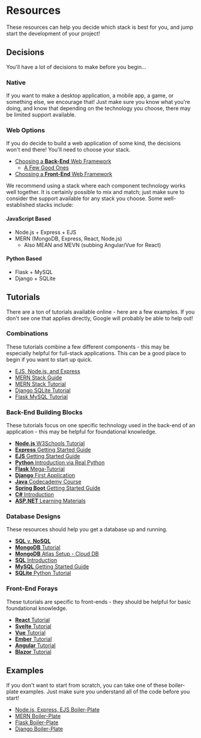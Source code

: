 # Resources
These resources can help you decide which stack is best for you, and jump start the development of your project!

## Decisions
You'll have a lot of decisions to make before you begin...

### Native
If you want to make a desktop application, a mobile app, a game, or something else, we encourage that! Just make sure you know what you're doing, and know that depending on the technology you choose, there may be limited support available.

### Web Options
If you do decide to build a web application of some kind, the decisions won't end there! You'll need to choose your stack.

- [Choosing a **Back-End** Web Framework](https://developer.mozilla.org/en-US/docs/Learn/Server-side/First_steps/Web_frameworks#how_to_select_a_web_framework)
    - [A Few Good Ones](https://developer.mozilla.org/en-US/docs/Learn/Server-side/First_steps/Web_frameworks#a_few_good_web_frameworks)
- [Choosing a **Front-End** Web Framework](https://developer.mozilla.org/en-US/docs/Learn/Tools_and_testing/Client-side_JavaScript_frameworks)

We recommend using a stack where each component technology works well together. It is certainly possible to mix and match; just make sure to consider the support available for any stack you choose. Some well-established stacks include:

#### JavaScript Based
- Node.js + Express + EJS
- MERN (MongoDB, Express, React, Node.js)
    - Also MEAN and MEVN (subbing Angular/Vue for React)

#### Python Based
- Flask + MySQL
- Django + SQLite

## Tutorials
There are a ton of tutorials available online - here are a few examples. If you don't see one that applies directly, Google will probably be able to help out!

### Combinations
These tutorials combine a few different components - this may be especially helpful for full-stack applications. This can be a good place to begin if you want to start up quick.

- [EJS, Node.js, and Express](https://www.digitalocean.com/community/tutorials/how-to-use-ejs-to-template-your-node-application)
- [MERN Stack Guide](https://www.mongodb.com/languages/mern-stack-tutorial)
- [MERN Stack Tutorial](https://blog.logrocket.com/mern-stack-tutorial/)
- [Django SQLite Tutorial](https://www.w3schools.com/django/django_intro.php)
- [Flask MySQL Tutorial](https://code.tutsplus.com/tutorials/creating-a-web-app-from-scratch-using-python-flask-and-mysql--cms-22972)

### Back-End Building Blocks
These tutorials focus on one specific technology used in the back-end of an application - this may be helpful for foundational knowledge.

- [**Node.js** W3Schools Tutorial](https://www.w3schools.com/nodejs/)
- [**Express** Getting Started Guide](https://expressjs.com/en/starter/installing.html)
- [**EJS** Getting Started Guide](https://ejs.co/#install)
- [**Python** Introduction via Real Python](https://realpython.com/learning-paths/python3-introduction/)
- [**Flask** Mega-Tutorial](https://blog.miguelgrinberg.com/post/the-flask-mega-tutorial-part-i-hello-world)
- [**Django** First Application](https://docs.djangoproject.com/en/4.1/intro/tutorial01/)
- [**Java** Codecademy Course](https://www.codecademy.com/learn/learn-java)
- [**Spring Boot** Getting Started Guide](https://spring.io/guides/gs/spring-boot/)
- [**C#** Introduction](https://learn.microsoft.com/en-us/dotnet/csharp/tour-of-csharp/tutorials/)
- [**ASP.NET** Learning Materials](https://dotnet.microsoft.com/en-us/learn/aspnet)

### Database Designs
These resources should help you get a database up and running.

- [**SQL** v. **NoSQL**](https://www.mongodb.com/nosql-explained/nosql-vs-sql)
- [**MongoDB** Tutorial](https://www.w3schools.com/mongodb/)
- [**MongoDB** Atlas Setup - Cloud DB](https://hylandtechoutreach.github.io/uct-locator/Setup/MongoAtlasSetup.html)
- [**SQL** Introduction](https://sqlbolt.com/)
- [**MySQL** Getting Started Guide](https://dev.mysql.com/doc/mysql-getting-started/en/)
- [**SQLite** Python Tutorial](https://docs.python.org/3/library/sqlite3.html)

### Front-End Forays
These tutorials are specific to front-ends - they should be helpful for basic foundational knowledge.

- [**React** Tutorial](https://reactjs.org/tutorial/tutorial.html)
- [**Svelte** Tutorial](https://svelte.dev/tutorial/basics)
- [**Vue** Tutorial](https://vuejs.org/tutorial/#step-1)
- [**Ember** Tutorial](https://guides.emberjs.com/release/tutorial/part-1/)
- [**Angular** Tutorial](https://angular.io/tutorial)
- [**Blazor** Tutorial](https://dotnet.microsoft.com/en-us/learn/aspnet/blazor-tutorial/intro)

## Examples
If you don't want to start from scratch, you can take one of these boiler-plate examples. Just make sure you understand all of the code before you start!

- [Node.js, Express, EJS Boiler-Plate](https://github.com/apeironla/Ejs-Boilerplate)
- [MERN Boiler-Plate](https://github.com/djizco/mern-boilerplate)
- [Flask Boiler-Plate](https://github.com/realpython/flask-boilerplate)
- [Django Boiler-Plate](https://github.com/rg3915/django-boilerplate)
